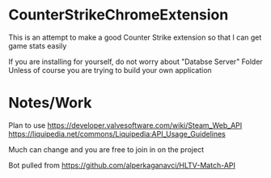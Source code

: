 # CounterStrikeChromeExtension
This is an attempt to make a good Counter Strike extension so that I can get game stats easily

If you are installing for yourself, do not worry about "Databse Server" Folder
Unless of course you are trying to build your own application

# Notes/Work
Plan to use 
https://developer.valvesoftware.com/wiki/Steam_Web_API
https://liquipedia.net/commons/Liquipedia:API_Usage_Guidelines

Much can change and you are free to join in on the project

Bot pulled from https://github.com/alperkaganavci/HLTV-Match-API
